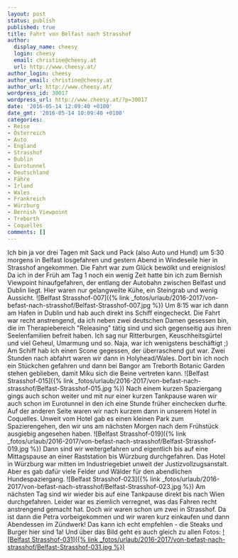 ```yaml
---
layout: post
status: publish
published: true
title: Fahrt von Belfast nach Strasshof
author:
  display_name: cheesy
  login: cheesy
  email: christine@cheesy.at
  url: http://www.cheesy.at/
author_login: cheesy
author_email: christine@cheesy.at
author_url: http://www.cheesy.at/
wordpress_id: 30017
wordpress_url: http://www.cheesy.at/?p=30017
date: '2016-05-14 12:09:40 +0100'
date_gmt: '2016-05-14 10:09:40 +0100'
categories:
- Reise
- Österreich
- Auto
- England
- Strasshof
- Dublin
- Eurotunnel
- Deutschland
- Fähre
- Irland
- Wales
- Frankreich
- Würzburg
- Bernish Viewpoint
- Treborth
- Coquelles
comments: []
---
```

Ich bin ja vor drei Tagen mit Sack und Pack (also Auto und Hund) um 5:30 morgens in Belfast losgefahren und gestern Abend in Windeseile hier in Strasshof angekommen.
Die Fahrt war zum Glück bewölkt und ereignislos!
Da ich in der Früh am Tag 1 noch ein wenig Zeit hatte bin ich zum Bernish Viewpoint hinaufgefahren, der entlang der Autobahn zwischen Belfast und Dublin liegt. Hier waren nur gelangweilte Kühe, ein Steingrab und wenig Aussicht.
![Belfast Strasshof-007]({% link _fotos/urlaub/2016-2017/von-befast-nach-strasshof/Belfast-Strasshof-007.jpg %})
Um 8:15 war ich dann am Hafen in Dublin und hab auch direkt ins Schiff eingecheckt. Die Fahrt war recht anstrengend, da ich neben zwei deutschen Damen gesessen bin, die im Therapiebereich "Releasing" tätig sind und sich gegenseitig aus ihren Seelenfamilien befreit haben. Ich sag nur Ritterburgen, Keuschheitsgürtel und viel Geheul, Umarmung und so. Naja, war ich wenigstens beschäftigt ;) Am Schiff hab ich einen Scone gegessen, der überraschend gut war.
Zwei Stunden nach abfahrt waren wir dann in Holyhead/Wales. Dort bin ich noch ein Stückchen gefahren und dann bei Bangor am Treborth Botanic Garden stehen geblieben, damit Miku sich die Beine vertreten kann.
![Belfast Strasshof-015]({% link _fotos/urlaub/2016-2017/von-befast-nach-strasshof/Belfast-Strasshof-015.jpg %})
Nach einem kurzen Spaziergang gings auch schon weiter und mit nur einer kurzen Tankpause waren wir auch schon im Eurotunnel in den ich eine Stunde früher einchecken durfte. Auf der anderen Seite waren wir nach kurzem dann in unserem Hotel in Coquelles.
Unweit vom Hotel gab es einen kleinen Park zum Spazierengehen, den wir uns am nächsten Morgen nach dem Frühstück ausgiebig angesehen haben.
![Belfast Strasshof-019]({% link _fotos/urlaub/2016-2017/von-befast-nach-strasshof/Belfast-Strasshof-019.jpg %})
Dann sind wir weitergefahren und eigentlich bis auf eine Mittagspause an einer Raststation bis Würzburg durchgefahren. Das Hotel in Würzburg war mitten im Industriegebiet unweit der Justizvollzugsanstalt. Aber es gab dafür viele Felder und Wälder für den abendlichen Hundespaziergang.
![Belfast Strasshof-023]({% link _fotos/urlaub/2016-2017/von-befast-nach-strasshof/Belfast-Strasshof-023.jpg %})
Am nächsten Tag sind wir wieder bis auf eine Tankpause direkt bis nach Wien durchgefahren. Leider war es ziemlich verregnet, was das Fahren recht anstrengend gemacht hat. Doch wir waren schon um zwei in Strasshof. Da ist dann die Petra vorbeigekommen und wir waren kurz einkaufen und dann Abendessen im Zündwerk! Das kann ich echt empfehlen - die Steaks und Burger hier sind 1a!
Und über das Bild geht es auch gleich zu allen Fotos:
[![Belfast Strasshof-031]({% link _fotos/urlaub/2016-2017/von-befast-nach-strasshof/Belfast-Strasshof-031.jpg %})](http://www.cheesy.at/fotos/urlaub/von-befast-nach-strasshof/)
